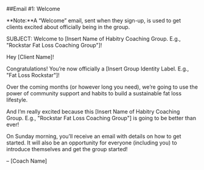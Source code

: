##Email #1: Welcome

**Note:**A “Welcome” email, sent when they sign-up, is used to get clients excited about officially being in the group.

SUBJECT: Welcome to [Insert Name of Habitry Coaching Group. E.g., "Rockstar Fat Loss Coaching Group"]!

Hey [Client Name]!

Congratulations! You’re now officially a [Insert Group Identity Label. E.g., "Fat Loss Rockstar"]!

Over the coming months (or however long you need), we’re going to use the power of community support and habits to build a sustainable fat loss lifestyle.

And I’m really excited because this [Insert Name of Habitry Coaching Group. E.g., "Rockstar Fat Loss Coaching Group"] is going to be better than ever!

On Sunday morning, you’ll receive an email with details on how to get started. It will also be an opportunity for everyone (including you) to introduce themselves and get the group started!

– [Coach Name]

